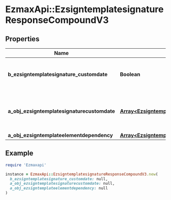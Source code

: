 # EzmaxApi::EzsigntemplatesignatureResponseCompoundV3

## Properties

| Name | Type | Description | Notes |
| ---- | ---- | ----------- | ----- |
| **b_ezsigntemplatesignature_customdate** | **Boolean** | Whether the Ezsigntemplatesignature has a custom date format or not. (Only possible when eEzsigntemplatesignatureType is **Name** or **Handwritten**) | [optional] |
| **a_obj_ezsigntemplatesignaturecustomdate** | [**Array&lt;EzsigntemplatesignaturecustomdateResponseCompoundV2&gt;**](EzsigntemplatesignaturecustomdateResponseV2.md) | An array of custom date blocks that will be filled at the time of signature.  Can only be used if bEzsigntemplatesignatureCustomdate is true.  Use an empty array if you don&#39;t want to have a date at all. | [optional] |
| **a_obj_ezsigntemplateelementdependency** | [**Array&lt;EzsigntemplateelementdependencyResponseCompound&gt;**](EzsigntemplateelementdependencyResponse.md) |  | [optional] |

## Example

```ruby
require 'Ezmaxapi'

instance = EzmaxApi::EzsigntemplatesignatureResponseCompoundV3.new(
  b_ezsigntemplatesignature_customdate: null,
  a_obj_ezsigntemplatesignaturecustomdate: null,
  a_obj_ezsigntemplateelementdependency: null
)
```

